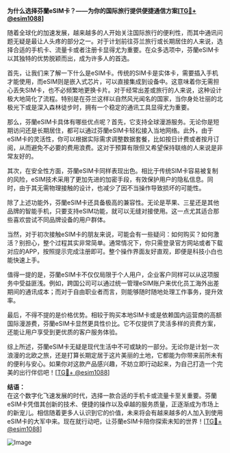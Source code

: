**为什么选择芬蘭eSIM卡？——为你的国际旅行提供便捷通信方案[[TG💪+ @esim1088](https://t.me/s/esim1088)]**

随着全球化的加速发展，越来越多的人开始关注国际旅行的便利性，而其中通讯问题无疑是最让人头疼的部分之一。对于计划前往芬兰旅行或长期居住的人来说，选择合适的手机卡、流量卡或者注册卡显得尤为重要。在众多选项中，芬蘭eSIM卡以其独特的优势脱颖而出，成为许多人的首选。

首先，让我们来了解一下什么是eSIM卡。传统的SIM卡是实体卡，需要插入手机才能使用，而eSIM则是嵌入式芯片，可以直接集成到设备中。这意味着你无需担心丢失SIM卡，也不必频繁地更换卡片。对于经常出差或旅行的人来说，这种设计极大地简化了流程。特别是在芬兰这样以自然风光闻名的国家，当你身处壮丽的北极光下或是深入森林徒步时，拥有一个稳定的通讯工具显得尤为重要。

那么，芬蘭eSIM卡具体有哪些优点呢？首先，它支持全球漫游服务。无论你是短期访问还是长期居住，都可以通过芬蘭eSIM卡轻松接入当地网络。此外，由于eSIM卡的灵活性，你可以根据实际需求调整数据套餐，比如按日计费或者按月订阅，从而避免不必要的费用浪费。这对于预算有限但又希望保持联络的人来说是非常友好的。

其次，在安全性方面，芬蘭eSIM卡同样表现出色。相比于传统SIM卡容易被复制的风险，eSIM技术采用了更加先进的加密手段，有效保护用户的隐私信息。同时，由于其无需物理接触的设计，也减少了因不当操作导致损坏的可能性。

除了上述功能外，芬蘭eSIM卡还具备极高的兼容性。无论是苹果、三星还是其他品牌的智能手机，只要支持eSIM功能，就可以无缝对接使用。这一点尤其适合那些喜欢尝试不同品牌设备的用户群体。

当然，对于初次接触eSIM卡的朋友来说，可能会有一些疑问：如何购买？如何激活？别担心，整个过程其实非常简单。通常情况下，你只需登录官方网站或者下载对应的APP，按照提示完成注册即可。整个操作界面友好直观，即便是科技小白也能快速上手。

值得一提的是，芬蘭eSIM卡不仅仅局限于个人用户，企业客户同样可以从这项服务中受益匪浅。例如，跨国公司可以通过统一管理eSIM账户来优化员工海外出差期间的通讯成本；而对于自由职业者而言，则能够随时随地处理工作事务，提升效率。

最后，不得不提的是价格优势。相较于购买本地SIM卡或是依赖国内运营商的高额国际漫游费，芬蘭eSIM卡显然更具性价比。它不仅提供了灵活多样的资费方案，还能让用户享受到更优质的客户服务体验。

综上所述，芬蘭eSIM卡无疑是现代生活中不可或缺的一部分。无论你是计划一次浪漫的北欧之旅，还是打算长期定居于这片美丽的土地，它都能为你带来前所未有的便利与安心。如果你对这款产品感兴趣，不妨立即行动起来，为自己打造一个完美的出行伴侣吧！[[TG💪+ @esim1088](https://t.me/s/esim1088)]

**结语：**  
在这个数字化飞速发展的时代，选择一款合适的手机卡或流量卡至关重要。芬蘭eSIM卡凭借其创新的技术、便捷的操作以及卓越的服务质量，正逐渐成为市场上的新宠儿。相信随着更多人认识到它的价值，未来将会有越来越多的人加入到使用eSIM卡的大军中来。现在就行动吧，让芬蘭eSIM卡陪你探索未知的世界！[[TG💪+ @esim1088](https://t.me/s/esim1088)]  

![Image](https://i.postimg.cc/4NQfJmqS/Snipaste-2025-05-13-00-14-12.png)
